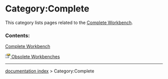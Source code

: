 # Category:Complete
This category lists pages related to the [Complete Workbench](Complete_Workbench.md).

### Contents:

[Complete Workbench](Complete_Workbench.md)

[<img src="images/Property.png" style="width:16px"> Obsolete Workbenches](Category_Obsolete_Workbenches.md)

---
[documentation index](../README.md) > Category:Complete
